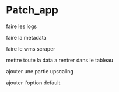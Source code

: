 # Patch_app


faire les logs 


faire la metadata


faire le wms scraper 


mettre toute la data a rentrer dans le tableau 

ajouter une partie upscaling


ajouter l'option default
